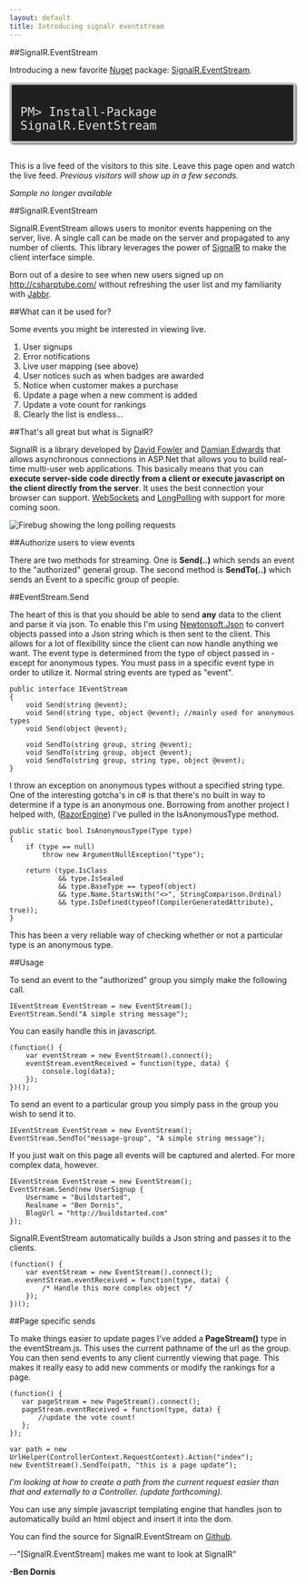 ```yaml
---
layout: default
title: Introducing signalr eventstream
---
```


##SignalR.EventStream

Introducing a new favorite <a href="http://nuget.org">Nuget</a> package: <a href="https://nuget.org/packages/SignalR.EventStream">SignalR.EventStream</a>.

<div style="background-color: #202020; border: 4px solid #C0C0C0;border-radius: 5px 5px 5px 5px;box-shadow: 2px 2px 3px #6E6E6E;color: #E2E2E2;display: block;font: 1.5em 'andale mono','lucida console',monospace; overflow: auto; padding:15px; margin-bottom: 1.5em;"><p style="margin-bottom:0;">PM&gt; Install-Package SignalR.EventStream</div>

This is a live feed of the visitors to this site. Leave this page open and watch the live feed. <em>Previous visitors will show up in a few seconds.</em>

<em>Sample no longer available</em>

##SignalR.EventStream

SignalR.EventStream allows users to monitor events happening on the server, live. A single call can be made on the server and propagated to any number of clients. This library leverages the power of [SignalR](https://nuget.org/packages/SignalR) to make the client interface simple.

Born out of a desire to see when new users signed up on <a href='http://csharptube.com/'>http://csharptube.com/</a> without refreshing the user list and my familiarity with <a href="http://jabbr.net">Jabbr</a>.

##What can it be used for?

Some events you might be interested in viewing live.

<ol>
<li>User signups</li>
<li>Error notifications</li>
<li>Live user mapping (see above)</li>
<li>User notices such as when badges are awarded</li>
<li>Notice when customer makes a purchase</li>
<li>Update a page when a new comment is added</li>
<li>Update a vote count for rankings</li>
<li>Clearly the list is endless...</li>
</ol>

##That's all great but what is SignalR?

SignalR is a library developed by <a href="http://weblogs.asp.net/davidfowler/">David Fowler</a> and <a href="http://damianedwards.wordpress.com/">Damian Edwards</a> that allows asynchronous connections in ASP.Net that allows you to build real-time multi-user web applications. This basically means that you can <strong>execute server-side code directly from a client or execute javascript on the client directly from the server</strong>. It uses the best connection your browser can support. <a href='http://en.wikipedia.org/wiki/WebSocket'>WebSockets</a> and <a href='http://en.wikipedia.org/wiki/Push_technology#Long_polling'>LongPolling</a> with support for more coming soon.

<img src="http://buildstarted.com/wp-content/uploads/2011/12/signalr-traffic.png" alt="Firebug showing the long polling requests" title="Firefox with long polling in firebug" />

##Authorize users to view events

There are two methods for streaming. One is <strong>Send(..)</strong> which sends an event to the "authorized" general group. The second method is <strong>SendTo(..)</strong> which sends an Event to a specific group of people. 

##EventStream.Send

The heart of this is that you should be able to send <strong>any</strong> data to the client and parse it via json. To enable this I'm using <a href="http://nuget.org/packages/Newtonsoft.Json">Newtonsoft.Json</a> to convert objects passed into a Json string which is then sent to the client. This allows for a lot of flexibility since the client can now handle anything we want. The event type is determined from the type of object passed in - except for anonymous types. You must pass in a specific event type in order to utilize it. Normal string events are typed as "event".

<pre><code>public interface IEventStream
{
    void Send(string @event);
    void Send(string type, object @event); //mainly used for anonymous types
    void Send(object @event);

    void SendTo(string group, string @event);
    void SendTo(string group, object @event);
    void SendTo(string group, string type, object @event);
}
</code></pre>

I throw an exception on anonymous types without a specified string type. One of the interesting gotcha's in c# is that there's no built in way to determine if a type is an anonymous one. Borrowing from another project I helped with, (<a href="https://github.com/Antaris/RazorEngine">RazorEngine</a>) I've pulled in the IsAnonymousType method.

<pre><code>public static bool IsAnonymousType(Type type)
{
    if (type == null)
        throw new ArgumentNullException("type");

    return (type.IsClass
            && type.IsSealed
            && type.BaseType == typeof(object)
            && type.Name.StartsWith("<>", StringComparison.Ordinal)
            && type.IsDefined(typeof(CompilerGeneratedAttribute), true));
}
</code></pre>

This has been a very reliable way of checking whether or not a particular type is an anonymous type.

##Usage

To send an event to the "authorized" group you simply make the following call.

<pre><code>IEventStream EventStream = new EventStream();
EventStream.Send("A simple string message");
</code></pre>

You can easily handle this in javascript.

<pre><code>(function() {
    var eventStream = new EventStream().connect();
    eventStream.eventReceived = function(type, data) {
        console.log(data);
    });
})();
</code></pre>

To send an event to a particular group you simply pass in the group you wish to send it to.

<pre><code>IEventStream EventStream = new EventStream();
EventStream.SendTo("message-group", "A simple string message");
</code></pre>

If you just wait on this page all events will be captured and alerted. For more complex data, however.

<pre><code>IEventStream EventStream = new EventStream();
EventStream.Send(new UserSignup {
    Username = "Buildstarted",
    Realname = "Ben Dornis",
    BlogUrl = "http://buildstarted.com"
});
</code></pre>

SignalR.EventStream automatically builds a Json string and passes it to the clients.

<pre><code>(function() {
    var eventStream = new EventStream().connect();
    eventStream.eventReceived = function(type, data) {
        /* Handle this more complex object */
    });
})();
</code></pre>

##Page specific sends

To make things easier to update pages I've added a <strong>PageStream()</strong> type in the eventStream.js. This uses the current pathname of the url as the group. You can then send events to any client currently viewing that page. This makes it really easy to add new comments or modify the rankings for a page.

<pre><code>(function() {
   var pageStream = new PageStream().connect();
   pageStream.eventReceived = function(type, data) {
       //update the vote count!
   };
});

var path = new UrlHelper(ControllerContext.RequestContext).Action("index");
new EventStream().SendTo(path, "this is a page update");
</code></pre>

<em>I'm looking at how to create a path from the current request easier than that and externally to a Controller. (update forthcoming).</em>

You can use any simple javascript templating engine that handles json to automatically build an html object and insert it into the dom. 

You can find the source for SignalR.EventStream on <a href="https://github.com/Buildstarted/SignalR.EventStream">Github</a>.

--"[SignalR.EventStream] makes me want to look at SignalR"

<strong>-Ben Dornis</strong>